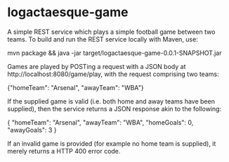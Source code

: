 logactaesque-game
=================

A simple REST service which plays a simple football game between two teams. To build and run the REST service locally with Maven, use: 

mvn package && java -jar target/logactaesque-game-0.0.1-SNAPSHOT.jar

Games are played by POSTing a request with a JSON body at http://localhost:8080/game/play, with the request comprising two teams:

{"homeTeam": "Arsenal", "awayTeam": "WBA"}

If the supplied game is valid (i.e. both home and away teams have been supplied), then the service returns a JSON response akin to the following:

{
 "homeTeam": "Arsenal",
 "awayTeam": "WBA",
 "homeGoals": 0,
 "awayGoals": 3
}

If an invalid game is provided (for example no home team is supplied), it merely returns a HTTP 400 error code.
